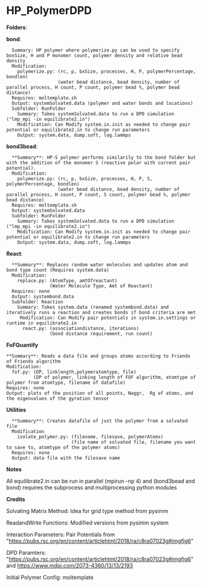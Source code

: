 # HP_PolymerDPD

**Folders**:

**bond**: 

      Summary: HP polymer where polymerize.py can be used to specify boxSize, H and P monomer count, polymer density and relative bead density
      Modification: 
        polymerize.py: (rc, p, bxSize, processes, H, P, polymerPercentage, bondlen)
                       (water bead distance, bead density, number of parallel process, H count, P count, polymer bead %, polymer bead distance)
      Requires: moltemplate.sh
      Output: systemSolvated.data (polymer and water bonds and locations)
      Subfolder: RunFolder
        Summary: Takes systemSolvated.data to run a DPD simulation ("lmp_mpi -in equilibrate2.in")
        Modification: Can Modify system.in.init as needed to change pair potential or equilibrate2.in to change run parameters
        Output: system.data, dump.soft, log.lammps
       
 
**bond3bead**: 

      **Summary**: HP-S polymer performs similarily to the bond folder but with the addition of the monomer S (reactive polar with current pair potential).
      Modification: 
        polymerize.py: (rc, p, bxSize, processes, H, P, S, polymerPercentage, bondlen)
                       (water bead distance, bead density, number of parallel process, H count, P count, S count, polymer bead %, polymer bead distance)
      Requires: moltemplate.sh
      Output: systemSolvated.data 
      Subfolder: RunFolder
        Summary: Takes systemSolvated.data to run a DPD simulation ("lmp_mpi -in equilibrate2.in")
        Modification: Can Modify system.in.init as needed to change pair potential or equilibrate2.in to change run parameters
        Output: system.data, dump.soft, log.lammps
        
        
 **React**: 
 
      **Summary**: Replaces random water molecules and updates atom and bond type count (Requires system.data)
      Modification:
        replace.py: (AtomType, amtOfreactant)
                    (Water Molecule Type, Amt of Reactant)
      Requires: none
      Output: systembond.data
      Subfolder: Reaction
        Summary: Takes system.data (renamed systembond.data) and iteratively runs a reaction and creates bonds if bond criteria are met
         Modification: Can Modify pair potentials in system.in.settings or runtime in equilibrate2.in
          react.py: (associationdistance, iterations)  
                    (bond distance requirement, run count)
   
**FoFQuantify**

    **Summary**: Reads a data file and groups atoms according to Friends of Friends algorithm 
    Modification:
      fof.py: (DP, linklength,polymeratomtype, file)
              (DP of polymer, linking length of FOF algorithm, atomtype of polymer from atomtype, filename of datafile)
    Requires: none
    Output: plots of the position of all points, Naggr,  Rg of atoms, and the eigenvalues of the gyration tensor

**Utilities**

      **Summary**: Creates datafile of just the polymer from a solvated file
      Modification
        isolate_polymer.py: (filename, filesave, polymerAtoms)
                            (file name of solvated file, filename you want to save to, atomtype of the polymer atoms)
      Requires: none
      Output: data file with the filesave name
      
**Notes**

All equilibrate2.in can be run in parallel (mpirun -np 4) and (bond3bead and bond) requires the subprocess and multiprocessing python modules

**Credits**


Solvating Matrix Method: Idea for grid type method from pysimm

ReadandWrite Functions: Modified versions from pysimm system

Interaction Parameters: Pair Potentials from "https://pubs.rsc.org/en/content/articlehtml/2018/ra/c8ra07023g#imgfig6"

DPD Paramters:  "https://pubs.rsc.org/en/content/articlehtml/2018/ra/c8ra07023g#imgfig6" and https://www.mdpi.com/2073-4360/13/13/2193

Initial Polymer Config: moltemplate
